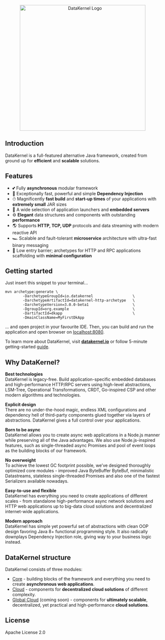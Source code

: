 <p align="center">
  <a href="https://datakernel.io" target="_blank">
    <img alt="DataKernel Logo" src="http://datakernel.io/static/images/logo-icon.png" width="409">
  </a>
</p>

## Introduction

DataKernel is a full-featured alternative Java framework, created from ground up for **efficient** and **scalable** solutions.

## Features

- 💕 Fully **asynchronous** modular framework
- 🧩 Exceptionally fast, powerful and simple **Dependency Injection**
- ⏱ Magnificently **fast build** and **start-up times** of your applications with **extremely small** JAR sizes
- 🚀 A wide selection of application launchers and **embedded servers**
- ⚙️ **Elegant** data structures and components with outstanding **performance**
- 🌎 Supports **HTTP, TCP, UDP** protocols and data streaming with modern reactive API 
- 🏎 Scalable and fault-tolerant **microservice** architecture with ultra-fast binary messaging 
- 📖 Low entry barrier; archetypes for HTTP and RPC applications scaffolding with **minimal configuration**

## Getting started

Just insert this snippet to your terminal...

```
mvn archetype:generate \
        -DarchetypeGroupId=io.datakernel                  \
        -DarchetypeArtifactId=datakernel-http-archetype   \
        -DarchetypeVersion=3.0.0-beta1                    \
        -DgroupId=org.example                             \
        -DartifactId=dkapp                                \
        -DmainClassName=MyFirstDkApp 
```

... and open project in your favourite IDE. Then, you can build and run the application and open browser on [localhost:8080](http://localhost:8080). 

To learn more about DataKernel, visit [**datakernel.io**](https://datakernel.io) or follow 5-minute getting-started [guide](https://datakernel.io/docs/core/tutorials/getting-started). 

## Why DataKernel?

**Best technologies**  
DataKernel is legacy-free. Build application-specific embedded databases and high-performance HTTP/RPC servers using high-level abstractions, LSM-Tree, Operational Transformations, CRDT, Go-inspired CSP and other modern algorithms and technologies.

**Explicit design**  
There are no under-the-hood magic, endless XML configurations and dependency hell of third-party components glued together via layers of abstractions. DataKernel gives a full control over your applications.

**Born to be async**  
DataKernel allows you to create async web applications in a Node.js manner while preserving all of the Java advantages. We also use Node.js-inspired features, such as single-threaded async Promises and pool of event loops as the building blocks of our framework.

**No overweight**  
To achieve the lowest GC footprint possible, we’ve designed thoroughly optimized core modules - improved Java ByteBuffer ByteBuf, minimalistic Datastreams, stateless single-threaded Promises and also one of the fastest Serializers available nowadays.

**Easy-to-use and flexible**  
DataKernel has everything you need to create applications of different scales - from standalone high-performance async network solutions and HTTP web applications up to big-data cloud solutions and decentralized internet-wide applications.

**Modern approach**  
DataKernel has simple yet powerful set of abstractions with clean OOP design favoring Java 8+ functional programming style. It also radically downplays Dependency Injection role, giving way to your business logic instead.

## DataKernel structure

DataKernel consists of three modules:
 * [Core](https://datakernel.io/docs/core/) - building blocks of the framework and everything you need to create **asynchronous web applications**.
 * [Cloud](https://datakernel.io/docs/cloud/) - components for **decentralized cloud solutions** of different complexity.
 * [Global Cloud](https://datakernel.io/docs/global-cloud/) (coming soon) - components for **ultimately scalable**, decentralized, yet practical and high-performance **cloud solutions**.

## License
Apache License 2.0